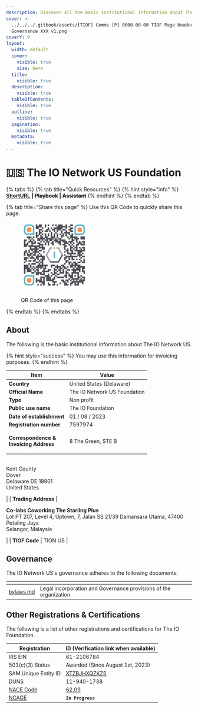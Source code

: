 ```yaml
---
description: Discover all the basic institutional information about The IO Network US.
cover: >-
  ../../../.gitbook/assets/[TIOF] Comms [P] 0000-00-00 TIOF Page Header
  Governance XXX v1.png
coverY: 0
layout:
  width: default
  cover:
    visible: true
    size: hero
  title:
    visible: true
  description:
    visible: true
  tableOfContents:
    visible: true
  outline:
    visible: true
  pagination:
    visible: true
  metadata:
    visible: true
---
```


# 🇺🇸 The IO Network US Foundation

{% tabs %}
{% tab title="Quick Resources" %}
{% hint style="info" %}
[**ShortURL**](https://short.theiofoundation.org/TIONUSOrgInfo) **|&#x20;**~~**Playbook**~~**&#x20;|&#x20;**~~**Assistant**~~
{% endhint %}
{% endtab %}

{% tab title="Share this page" %}
Use this QR Code to quickly share this page.

<figure><img src="../../../.gitbook/assets/TIONUSOrganizationInfo_4096x4096.png" alt="" width="188"><figcaption><p>QR Code of this page</p></figcaption></figure>
{% endtab %}
{% endtabs %}

## About

The following is the basic institutional information about The IO Network US.

{% hint style="success" %}
You may use this information for invoicing purposes.
{% endhint %}

| Item                                                                                | Value                                                                                                                                                                     |
| ----------------------------------------------------------------------------------- | ------------------------------------------------------------------------------------------------------------------------------------------------------------------------- |
| **Country**                                                                         | United States (Delaware)                                                                                                                                                  |
| **Official Name**                                                                   | The IO Network US Foundation                                                                                                                                              |
| **Type**                                                                            | Non profit                                                                                                                                                                |
| **Public use name**                                                                 | The IO Foundation                                                                                                                                                         |
| **Date of establishment**                                                           | 01 / 08 / 2023                                                                                                                                                            |
| **Registration number**                                                             | 7597974                                                                                                                                                                   |
| <p><strong>Correspondence &#x26;</strong><br><strong>Invoicing Address</strong></p> | <p>8 The Green, STE B
<br>Kent County
<br>Dover
<br>Delaware DE 19901
<br>United States</p>                                                                               |
| **Trading Address**                                                                 | <p><strong>Co-labs Coworking The Starling Plus</strong>
<br>Lot PT 207, Level 4, Uptown, 7, Jalan SS 21/39 Damansara Utama, 47400 Petaling Jaya<br>Selangor, Malaysia</p> |
| **TIOF Code**                                                                       | TION US                                                                                                                                                                   |

## Governance

The IO Network US's governance adheres to the following documents:

<table data-view="cards"><thead><tr><th></th><th></th></tr></thead><tbody><tr><td><a data-mention href="bylaws.md">bylaws.md</a></td><td>Legal incorporation and Governance provisions of the organization.</td></tr></tbody></table>

## Other Registrations & Certifications

The following is a list of other registrations and certifications for The IO Foundation.

| Registration                                                                                                                                                   | ID (Verification link when available)                                                      |
| -------------------------------------------------------------------------------------------------------------------------------------------------------------- | ------------------------------------------------------------------------------------------ |
| IRS EIN                                                                                                                                                        | 61-2106784                                                                                 |
| 501(c)(3) Status                                                                                                                                               | Awarded (Since August 1st, 2023)                                                           |
| SAM Unique Entity ID                                                                                                                                           | [XTZBJHXQZKZ5](https://unitedstatesbusinessregistration.us/check-sam-registration-status/) |
| DUNS                                                                                                                                                           | 11-940-1738                                                                                |
| [NACE Code](https://ec.europa.eu/eurostat/ramon/nomenclatures/index.cfm?TargetUrl=LST_CLS_DLD\&StrNom=NACE_REV2\&StrLanguageCode=EN\&StrLayoutCode=HIERARCHIC) | [62.09](https://nacev2.com/en/search?q=62.09)                                              |
| [NCAGE](https://eportal.nspa.nato.int/Codification/Support/en/Products/NCAGE/)                                                                                 | **`In Progress`**                                                                          |


